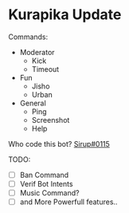 # Kurapika Update

Commands:
- Moderator
  - Kick
  - Timeout
- Fun
  - Jisho
  - Urban
- General
  - Ping
  - Screenshot
  - Help

Who code this bot? [Sirup#0115](https://discord.com/users/681843628317868049)

TODO:
- [ ] Ban Command
- [ ] Verif Bot Intents
- [ ] Music Command?
- [ ] and More Powerfull features..
